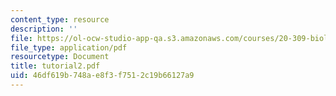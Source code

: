 ```yaml
---
content_type: resource
description: ''
file: https://ol-ocw-studio-app-qa.s3.amazonaws.com/courses/20-309-biological-engineering-ii-instrumentation-and-measurement-fall-2006/46df619b748ae8f3f7512c19b66127a9_tutorial2.pdf
file_type: application/pdf
resourcetype: Document
title: tutorial2.pdf
uid: 46df619b-748a-e8f3-f751-2c19b66127a9
---
```

